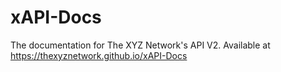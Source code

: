 # xAPI-Docs
The documentation for The XYZ Network's API V2. Available at https://thexyznetwork.github.io/xAPI-Docs
